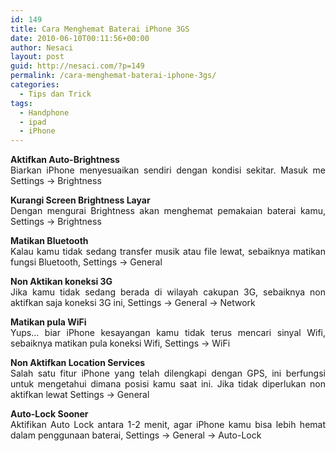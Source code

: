 ```yaml
---
id: 149
title: Cara Menghemat Baterai iPhone 3GS
date: 2010-06-10T00:11:56+00:00
author: Nesaci
layout: post
guid: http://nesaci.com/?p=149
permalink: /cara-menghemat-baterai-iphone-3gs/
categories:
  - Tips dan Trick
tags:
  - Handphone
  - ipad
  - iPhone
---
```

<p style="text-align: justify;">
  <strong>Aktifkan Auto-Brightness</strong><br /> Biarkan iPhone menyesuaikan sendiri dengan kondisi sekitar. Masuk me Settings -> Brightness
</p>

<p style="text-align: justify;">
  <strong>Kurangi Screen Brightness Layar</strong><br /> Dengan mengurai Brightness akan menghemat pemakaian baterai kamu, Settings -> Brightness
</p>

<p style="text-align: justify;">
  <strong>Matikan Bluetooth</strong><br /> Kalau kamu tidak sedang transfer musik atau file lewat, sebaiknya matikan fungsi Bluetooth, Settings -> General<!--more-->
</p>

<p style="text-align: justify;">
  <strong>Non Aktikan koneksi 3G</strong><br /> Jika kamu tidak sedang berada di wilayah cakupan 3G, sebaiknya non aktifkan saja koneksi 3G ini, Settings -> General -> Network
</p>

<p style="text-align: justify;">
  <strong>Matikan pula WiFi</strong><br /> Yups… biar iPhone kesayangan kamu tidak terus mencari sinyal Wifi, sebaiknya matikan pula koneksi Wifi, Settings -> WiFi
</p>

<p style="text-align: justify;">
  <strong>Non Aktifkan Location Services</strong><br /> Salah satu fitur iPhone yang telah dilengkapi dengan GPS, ini berfungsi untuk mengetahui dimana posisi kamu saat ini. Jika tidak diperlukan non aktifkan lewat Settings -> General
</p>

<p style="text-align: justify;">
  <strong>Auto-Lock Sooner</strong><br /> Aktifikan Auto Lock antara 1-2 menit, agar iPhone kamu bisa lebih hemat dalam penggunaan baterai, Settings -> General -> Auto-Lock
</p>